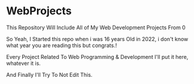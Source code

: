 # WebProjects
This Repository Will Include All of My Web Development Projects From 0 

So Yeah, I Started this repo when i was 16 years Old in 2022, i don't know what year you are reading this but congrats.!

Every Project Related To Web Programming & Development I'll put it here, whatever it is.

And Finally I'll Try To Not Edit This.
